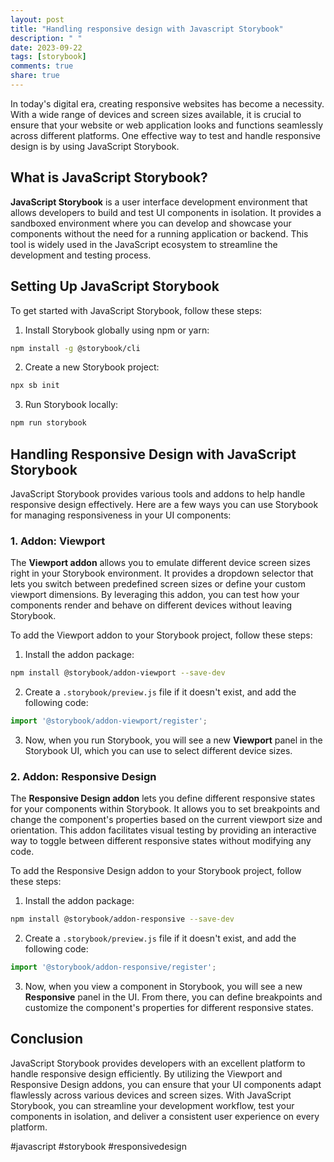 ```yaml
---
layout: post
title: "Handling responsive design with Javascript Storybook"
description: " "
date: 2023-09-22
tags: [storybook]
comments: true
share: true
---
```


In today's digital era, creating responsive websites has become a necessity. With a wide range of devices and screen sizes available, it is crucial to ensure that your website or web application looks and functions seamlessly across different platforms. One effective way to test and handle responsive design is by using JavaScript Storybook.

## What is JavaScript Storybook?

**JavaScript Storybook** is a user interface development environment that allows developers to build and test UI components in isolation. It provides a sandboxed environment where you can develop and showcase your components without the need for a running application or backend. This tool is widely used in the JavaScript ecosystem to streamline the development and testing process.

## Setting Up JavaScript Storybook

To get started with JavaScript Storybook, follow these steps:

1. Install Storybook globally using npm or yarn:

```bash
npm install -g @storybook/cli
```

2. Create a new Storybook project:

```bash
npx sb init
```

3. Run Storybook locally:

```bash
npm run storybook
```
 
## Handling Responsive Design with JavaScript Storybook

JavaScript Storybook provides various tools and addons to help handle responsive design effectively. Here are a few ways you can use Storybook for managing responsiveness in your UI components:

### 1. Addon: Viewport

The **Viewport addon** allows you to emulate different device screen sizes right in your Storybook environment. It provides a dropdown selector that lets you switch between predefined screen sizes or define your custom viewport dimensions. By leveraging this addon, you can test how your components render and behave on different devices without leaving Storybook.

To add the Viewport addon to your Storybook project, follow these steps:

1. Install the addon package:

```bash
npm install @storybook/addon-viewport --save-dev
```

2. Create a `.storybook/preview.js` file if it doesn't exist, and add the following code:

```javascript
import '@storybook/addon-viewport/register';
```

3. Now, when you run Storybook, you will see a new **Viewport** panel in the Storybook UI, which you can use to select different device sizes.

### 2. Addon: Responsive Design

The **Responsive Design addon** lets you define different responsive states for your components within Storybook. It allows you to set breakpoints and change the component's properties based on the current viewport size and orientation. This addon facilitates visual testing by providing an interactive way to toggle between different responsive states without modifying any code.

To add the Responsive Design addon to your Storybook project, follow these steps:

1. Install the addon package:

```bash
npm install @storybook/addon-responsive --save-dev
```

2. Create a `.storybook/preview.js` file if it doesn't exist, and add the following code:

```javascript
import '@storybook/addon-responsive/register';
```

3. Now, when you view a component in Storybook, you will see a new **Responsive** panel in the UI. From there, you can define breakpoints and customize the component's properties for different responsive states.

## Conclusion

JavaScript Storybook provides developers with an excellent platform to handle responsive design efficiently. By utilizing the Viewport and Responsive Design addons, you can ensure that your UI components adapt flawlessly across various devices and screen sizes. With JavaScript Storybook, you can streamline your development workflow, test your components in isolation, and deliver a consistent user experience on every platform.

#javascript #storybook #responsivedesign
